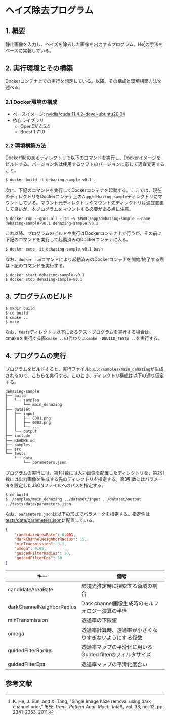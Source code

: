 # ヘイズ除去プログラム
## 1. 概要

静止画像を入力し、ヘイズを除去した画像を出力するプログラム。He[^he]の手法をベースに実装している。

## 2. 実行環境とその構築

Dockerコンテナ上での実行を想定している。以降、その構成と環境構築方法を述べる。

### 2.1 Docker環境の構成

- ベースイメージ: [nvidia/cuda:11.4.2-devel-ubuntu20.04](https://hub.docker.com/layers/nvidia/cuda/11.4.2-devel-ubuntu20.04/images/sha256-594f08b6eb93c59b190c92badc0d9204cc65b014de8923482ad93c21f64ae9ab?context=explore)
- 依存ライブラリ
  - OpenCV 4.5.4
  - Boost 1.71.0

### 2.2 環境構築方法

Dockerfileのあるディレクトリで以下のコマンドを実行し、Dockerイメージをビルドする。バージョン名は使用するソフトのバージョンに応じて適宜変更すること。

```shell
$ docker build -t dehazing-sample:v0.1 .
```

次に、下記のコマンドを実行してDockerコンテナを起動する。ここでは、現在のディレクトリをDockerコンテナ上の`/app/dehazing-sample`ディレクトリにマウントしている。マウント元ディレクトリやマウント先ディレクトリは適宜変更して良いが、本プログラムをマウントする必要がある点に注意。

```shell
$ docker run --gpus all -itd -v $PWD:/app/dehazing-sample --name dehazing-sample-v0.1 dehazing-sample:v0.1
```

これ以降、プログラムのビルドや実行はDockerコンテナ上で行うが、その前に下記のコマンドを実行して起動済みのDockerコンテナに入る。


```shell
$ docker exec -it dehazing-sample-v0.1 bash
```

なお、`docker run`コマンドにより起動済みのDockerコンテナを開始/終了する際は下記のコマンドを実行する。

```shell
$ docker start dehazing-sample-v0.1
$ docker stop dehazing-sample-v0.1
```


## 3. プログラムのビルド


```shell
$ mkdir build
$ cd build
$ cmake ..
$ make
```

なお、`tests`ディレクトリ以下にあるテストプログラムを実行する場合は、cmakeを実行する際`cmake ..`の代わりに`cmake -DBUILD_TESTS ..`を実行する。

## 4. プログラムの実行

プログラムをビルドすると、実行ファイル`build/samples/main_dehazing`が生成されるので、こちらを実行する。このとき、ディレクトリ構成は以下の通り仮定する。

```
dehazing-sample
├── build
│   └── samples
│       └── main_dehazing
├── dataset
│   ├── input
│   │   ├── 0001.png
│   │   ├── 0002.png
│   │   └── ...
│   └── output
├── include
├── README.md
├── samples
├── src
└── tests
    └── data
        └── parameters.json
```

プログラムの実行には、第1引数には入力画像を配置したディレクトリを、第2引数には出力画像を生成する先のディレクトリを指定する。第3引数にはパラメータを設定したJSONファイルへのパスを指定する。

```shell
$ cd build
$ ./samples/main_dehazing ../dataset/input ../dataset/output ../tests/data/parameters.json
```

なお、`parameters.json`は以下の形式でパラメータを指定する。指定例は[tests/data/parameters.json](tests/data/parameters.json)に配置している。

```json
{
    "candidateAreaRate": 0.001,
    "darkChannelNeighborRadius": 15,
    "minTransmission": 0.1,
    "omega": 0.95,
    "guidedFilterRadius": 30,
    "guidedFilterEps": 30
}
```

|キー                      |備考                                               |
|-------------------------|---------------------------------------------------|
|candidateAreaRate        |環境光推定時に探索する領域の割合                        |
|darkChannelNeighborRadius|Dark channel画像生成時のモルフォロジー演算の半径         |
|minTransmission          |透過率の下限値                                       |
|omega                    |透過率計算時、透過率が小さくなりすぎないようにする係数      |
|guidedFilterRadius       |透過率マップの平滑化に用いるGuided filterのフィルタサイズ |
|guidedFilterEps          |透過率マップの平滑化度合い                             |


## 参考文献

[^he]: K. He, J. Sun, and X. Tang, “Single image haze removal using dark channel prior,” *IEEE Trans. Pattern Anal. Mach. Intell.,* vol. 33, no. 12, pp. 2341–2353, 2011.
